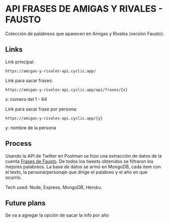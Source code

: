 # API FRASES DE AMIGAS Y RIVALES - FAUSTO

Colección de palabreos que aparecen en Amigas y Rivales (versión Fausto).

## Links

Link principal: 

    https://amigas-y-rivales-api.cyclic.app/

Link para sacar frases: 


    https://amigas-y-rivales-api.cyclic.app/api/frases/{x}
x: número del 1 - 64

Link para sacar frase por persona:  


    https://amigas-y-rivales-api.cyclic.app/{y}
y: nombre de la persona

## Process 

Usando la API de Twitter en Postman se hizo una extracción de datos de la cuenta [Frases de Fausto](https://twitter.com/frasesayrivales). De todos los tweets obtenidos se filtraron los mejores palabreos. La base de datos se armó en MongoDB, cada item con el texto, la persona/personaje que dirige el palabreo y el año en que ocurrió.  

Tech used: Node, Express, MongoDB, Heroku. 

## Future plans

Se va a agregar la opción de sacar la info por año
